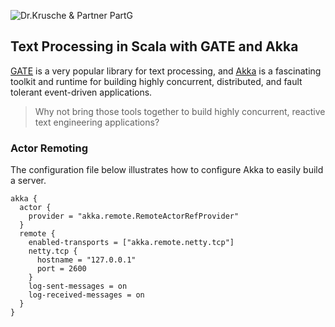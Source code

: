 ![Dr.Krusche & Partner PartG](https://raw.github.com/skrusche63/spark-elastic/master/images/dr-kruscheundpartner.png)

## Text Processing in Scala with GATE and Akka

[GATE](https://gate.ac.uk/) is a very popular library for text processing, and [Akka](http://akka.io/) is a fascinating toolkit and runtime for building highly concurrent, distributed, and fault tolerant event-driven applications.

> Why not bring those tools together to build highly concurrent, reactive text engineering applications?

### Actor Remoting

The configuration file below illustrates how to configure Akka to easily build a server.
```
akka {
  actor {
    provider = "akka.remote.RemoteActorRefProvider"
  }
  remote {
    enabled-transports = ["akka.remote.netty.tcp"]
    netty.tcp {
      hostname = "127.0.0.1"
      port = 2600
    }
    log-sent-messages = on
    log-received-messages = on
  }
}
```
